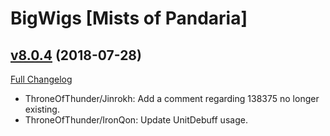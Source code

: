# BigWigs [Mists of Pandaria]

## [v8.0.4](https://github.com/BigWigsMods/BigWigs_MistsOfPandaria/tree/v8.0.4) (2018-07-28)
[Full Changelog](https://github.com/BigWigsMods/BigWigs_MistsOfPandaria/compare/v8.0.3...v8.0.4)

- ThroneOfThunder/Jinrokh: Add a comment regarding 138375 no longer existing.  
- ThroneOfThunder/IronQon: Update UnitDebuff usage.  
